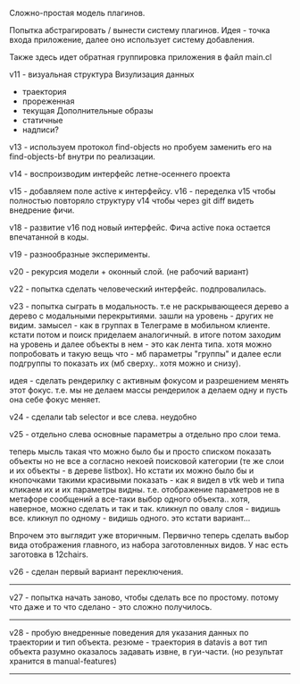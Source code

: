 Сложно-простая модель плагинов.

Попытка абстрагировать / вынести систему плагинов.
Идея - точка входа приложение, далее оно использует систему добавления.

Также здесь идет обратная группировка приложения в файл main.cl

v11 - визуальная структура
Визулизация данных
 - траектория
 - прореженная
 - текущая
Дополнительные образы
 - статичные
 - надписи?
 
v13 - используем протокол find-objects но пробуем заменить его на find-objects-bf внутри по реализации.

v14 - воспроизводим интерфейс летне-осеннего проекта

v15 - добавляем поле active к интерфейсу.
v16 - переделка v15 чтобы полностью повторяло структуру v14 чтобы через git diff видеть внедрение фичи.

v18 - развитие v16 под новый интерфейс. Фича active пока остается впечатанной в коды.

v19 - разнообразные эксперименты.

v20 - рекурсия модели + оконный слой.
(не рабочий вариант)

v22 - попытка сделать человеческий интерфейс.
подпровалилась.

v23 - попытка сыграть в модальность. т.е не раскрывающееся дерево а дерево с модальными перекрытиями.
зашли на уровень - других не видим. замысел - как в группах в Телеграме в мобильном клиенте.
кстати потом и поиск приделаем аналогичный.
в итоге потом заходим на уровень и далее объекты в нем - это как лента типа.
хотя можно попробовать и такую вещь что - мб параметры "группы" и далее если подгруппы то показать их
(мб сверху.. хотя можно и снизу).

идея - сделать рендерилку с активным фокусом и разрешением менять этот фокус. т.е. мы не делаем массы рендерилок а делаем одну и пусть она себе фокус меняет.

v24 - сделали tab selector и все слева. неудобно

v25 - отдельно слева основные параметры а отдельно про слои тема.

теперь мысль такая что можно было бы и просто списком показать объекты но не все а согласно некоей поисковой категории
(те же слои и их объекты - в дереве listbox). Но кстати их можно было бы и кнопочками такими красивыми показать - как я видел в vtk web
и типа кликаем их и их параметры видны. т.е. отображение параметров не в метафоре сообщений а все-таки выбор одного объекта.. хотя, наверное,
можно сделать и так и так. кликнул по овалу слоя - видишь все. кликнул по одному - видишь одного. это кстати вариант...

Впрочем это выглядит уже вторичным. Первично теперь сделать выбор вида отображения главного, из набора заготовленных видов. У нас есть заготовка в 12chairs.

v26 - сделан первый вариант переключения.

------

v27 - попытка начать заново, чтобы сделать все по простому. потому что даже и то что сделано - это сложно получилось.

-----
v28 - пробую внедренные поведения для указания данных по траектории и тип объекта.
резюме - траектория в datavis а вот тип объекта разумно оказалось задавать извне, в гуи-части. (но результат хранится в manual-features)

-------

